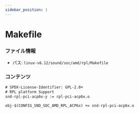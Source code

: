 ```yaml
---
sidebar_position: 1
---
```

# Makefile

### ファイル情報

- パス: `linux-v6.12/sound/soc/amd/rpl/Makefile`

### コンテンツ

```txt
# SPDX-License-Identifier: GPL-2.0+
# RPL platform Support
snd-rpl-pci-acp6x-y	:= rpl-pci-acp6x.o

obj-$(CONFIG_SND_SOC_AMD_RPL_ACP6x) += snd-rpl-pci-acp6x.o

```
